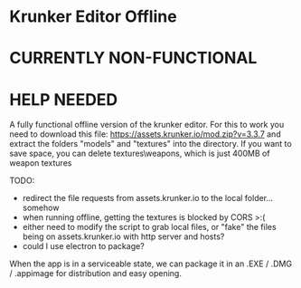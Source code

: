 # Krunker Editor Offline
# CURRENTLY NON-FUNCTIONAL
# HELP NEEDED
A fully functional offline version of the krunker editor. For this to work you need to download this file: https://assets.krunker.io/mod.zip?v=3.3.7 and extract the folders "models" and "textures" into the directory. If you want to save space, you can delete textures\weapons, which is just 400MB of weapon textures

TODO: 
  - redirect the file requests from assets.krunker.io to the local folder... somehow
  - when running offline, getting the textures is blocked by CORS >:(
  - either need to modify the script to grab local files, or "fake" the files being on assets.krunker.io with http server and hosts?
  - could I use electron to package?
  
When the app is in a serviceable state, we can package it in an .EXE / .DMG / .appimage for distribution and easy opening.
